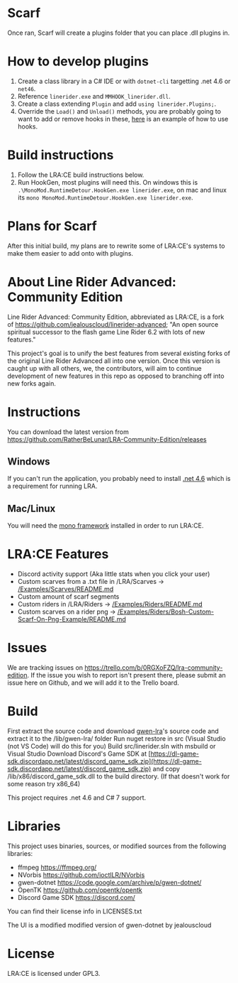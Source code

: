 # Scarf
Once ran, Scarf will create a plugins folder that you can place .dll plugins in.

# How to develop plugins
1. Create a class library in a C# IDE or with `dotnet-cli` targetting .net 4.6 or `net46`.
2. Reference `linerider.exe` and `MMHOOK_linerider.dll`.
3. Create a class extending `Plugin` and add `using linerider.Plugins;`.
4. Override the `Load()` and `Unload()` methods, you are probably going to want to add or remove hooks in these, [here](https://github.com/MonoMod/MonoMod/blob/master/README-RuntimeDetour.md#using-hookgen) is an example of how to use hooks.

# Build instructions
1. Follow the LRA:CE build instructions below.
2. Run HookGen, most plugins will need this. On windows this is `.\MonoMod.RuntimeDetour.HookGen.exe linerider.exe`, on mac and linux its `mono MonoMod.RuntimeDetour.HookGen.exe linerider.exe`. 

# Plans for Scarf
After this initial build, my plans are to rewrite some of LRA:CE's systems to make them easier to add onto with plugins.

# About Line Rider Advanced: Community Edition
Line Rider Advanced: Community Edition, abbreviated as LRA:CE, is a fork of https://github.com/jealouscloud/linerider-advanced; "An open source spiritual successor to the flash game Line Rider 6.2 with lots of new features."

This project's goal is to unify the best features from several existing forks of the original Line Rider Advanced all into one version. Once this version is caught up with all others, we, the contributors, will aim to continue development of new features in this repo as opposed to branching off into new forks again.

# Instructions
You can download the latest version from https://github.com/RatherBeLunar/LRA-Community-Edition/releases

## Windows
If you can't run the application, you probably need to install [.net 4.6](https://www.microsoft.com/en-us/download/details.aspx?id=48130) which is a requirement for running LRA.
## Mac/Linux
You will need the [mono framework](http://www.mono-project.com/download/stable/) installed in order to run LRA:CE.

# LRA:CE Features
* Discord activity support (Aka little stats when you click your user)
* Custom scarves from a .txt file in /LRA/Scarves -> [/Examples/Scarves/README.md](https://github.com/RatherBeLunar/LRA-Community-Edition/tree/master/Examples/Scarves/README.md)
* Custom amount of scarf segments
* Custom riders in /LRA/Riders -> [/Examples/Riders/README.md](https://github.com/RatherBeLunar/LRA-Community-Edition/tree/master/Examples/Riders/README.md)
* Custom scarves on a rider png -> [/Examples/Riders/Bosh-Custom-Scarf-On-Png-Example/README.md](https://github.com/RatherBeLunar/LRA-Community-Edition/tree/master/Examples/Riders/Bosh-Custom-Scarf-On-Png-Example/README.md)

# Issues
We are tracking issues on https://trello.com/b/0RGXoFZQ/lra-community-edition. If the issue you wish to report isn't present there, please submit an issue here on Github, and we will add it to the Trello board.

# Build
First extract the source code and download [gwen-lra](https://github.com/jealouscloud/gwen-lra/tree/dbe3e84568b163f3e20cd876672fc1b3b0e40873)'s source code and extract it to the /lib/gwen-lra/ folder
Run nuget restore in src (Visual Studio (not VS Code) will do this for you)
Build src/linerider.sln with msbuild or Visual Studio
Download Discord's Game SDK at [https://dl-game-sdk.discordapp.net/latest/discord_game_sdk.zip](https://dl-game-sdk.discordapp.net/latest/discord_game_sdk.zip) and copy /lib/x86/discord_game_sdk.dll to the build directory. (If that doesn't work for some reason try x86_64)

This project requires .net 4.6 and C# 7 support.

# Libraries
This project uses binaries, sources, or modified sources from the following libraries:

* ffmpeg https://ffmpeg.org/
* NVorbis https://github.com/ioctlLR/NVorbis
* gwen-dotnet https://code.google.com/archive/p/gwen-dotnet/
* OpenTK https://github.com/opentk/opentk
* Discord Game SDK https://discord.com/

You can find their license info in LICENSES.txt

The UI is a modified modified version of gwen-dotnet by jealouscloud

# License
LRA:CE is licensed under GPL3.
